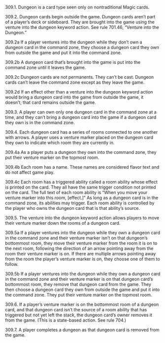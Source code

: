 309.1. Dungeon is a card type seen only on nontraditional Magic cards.

309.2. Dungeon cards begin outside the game. Dungeon cards aren’t part of a player’s deck or sideboard. They are brought into the game using the venture into the dungeon keyword action. See rule 701.46, “Venture into the Dungeon.”

309.2a If a player ventures into the dungeon while they don’t own a dungeon card in the command zone, they choose a dungeon card they own from outside the game and put it into the command zone.

309.2b A dungeon card that’s brought into the game is put into the command zone until it leaves the game.

309.2c Dungeon cards are not permanents. They can’t be cast. Dungeon cards can’t leave the command zone except as they leave the game.

309.2d If an effect other than a venture into the dungeon keyword action would bring a dungeon card into the game from outside the game, it doesn’t; that card remains outside the game.

309.3. A player can own only one dungeon card in the command zone at a time, and they can’t bring a dungeon card into the game if a dungeon card they own is in the command zone.

309.4. Each dungeon card has a series of rooms connected to one another with arrows. A player uses a venture marker placed on the dungeon card they own to indicate which room they are currently in.

309.4a As a player puts a dungeon they own into the command zone, they put their venture marker on the topmost room.

309.4b Each room has a name. These names are considered flavor text and do not affect game play.

309.4c Each room has a triggered ability called a room ability whose effect is printed on the card. They all have the same trigger condition not printed on the card. The full text of each room ability is “When you move your venture marker into this room, [effect.]” As long as a dungeon card is in the command zone, its abilities may trigger. Each room ability is controlled by the player who owns the dungeon card that is that ability’s source.

309.5. The venture into the dungeon keyword action allows players to move their venture marker down the rooms of a dungeon card.

309.5a If a player ventures into the dungeon while they own a dungeon card in the command zone and their venture marker isn’t on that dungeon’s bottommost room, they move their venture marker from the room it is on to the next room, following the direction of an arrow pointing away from the room their venture marker is on. If there are multiple arrows pointing away from the room the player’s venture marker is on, they choose one of them to follow.

309.5b If a player ventures into the dungeon while they own a dungeon card in the command zone and their venture marker is on that dungeon card’s bottommost room, they remove that dungeon card from the game. They then choose a dungeon card they own from outside the game and put it into the command zone. They put their venture marker on the topmost room.

309.6. If a player’s venture marker is on the bottommost room of a dungeon card, and that dungeon card isn’t the source of a room ability that has triggered but not yet left the stack, the dungeon card’s owner removes it from the game. (This is a state-based action. See rule 704.)

309.7. A player completes a dungeon as that dungeon card is removed from the game.